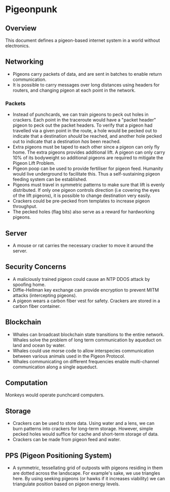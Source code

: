 
# Pigeonpunk


## Overview
This document defines a pigeon-based internet system in a world without electronics. 

## Networking
- Pigeons carry packets of data, and are sent in batches to enable return communication.
- It is possible to carry messages over long distances using headers for routers, and changing pigeon at each point in the network.

### Packets
- Instead of punchcards, we can train pigeons to peck out holes in crackers. Each point in the traceroute would have a "packet header" pigeon to peck out the packet headers. To verify that a pigeon had travelled via a given point in the route, a hole would be pecked out to indicate that a destination *should* be reached, and another hole pecked out to indicate that a destination *has* been reached. 
- Extra pigeons must be taped to each other since a pigeon can only fly home. The extra pigeons provides additional lift. A pigeon can only carry 10% of its bodyweight so additional pigeons are required to mitigate the Pigeon Lift Problem.
- Pigeon poop can be used to provide fertiliser for pigeon feed. Humanity would live underground to facilitate this. Thus a self-sustaining pigeon feeding system can be established.
- Pigeons must travel in symmetric patterns to make sure that lift is evenly distributed. If only one pigeon controls direction (i.e covering the eyes of the lift pigeons), it is possible to change destination very easily.
- Crackers could be pre-pecked from templates to increase pigeon throughput.
- The pecked holes (flag bits) also serve as a reward for hardworking pigeons.

## Server
- A mouse or rat carries the necessary cracker to move it around the server.

## Security Concerns
- A maliciously trained pigeon could cause an NTP DDOS attack by spoofing home.
- Diffie-Hellman key exchange can provide encryption to prevent MITM attacks (intercepting pigeons).
- A pigeon wears a carbon fiber vest for safety. Crackers are stored in a carbon fiber container.

## Blockchain
- Whales can broadcast blockchain state transitions to the entire network. Whales solve the problem of long term communication by aqueduct on land and ocean by water.
- Whales could use morse code to allow interspecies communication between various animals used in the Pigeon Protocol.
- Whales communicating on different frequencies enable multi-channel communication along a single aqueduct.

## Computation
Monkeys would operate punchcard computers.

## Storage
- Crackers can be used to store data. Using water and a lens, we can burn patterns into crackers for long-term storage. However, simple pecked holes would suffice for cache and short-term storage of data.
- Crackers can be made from pigeon feed and water.

## PPS (Pigeon Positioning System)
- A symmetric, tessellating grid of outposts with pigeons residing in them are dotted across the landscape. For example's sake, we use triangles here. By using seeking pigeons (or hawks if it increases viability) we can triangulate position based on pigeon energy levels. 
